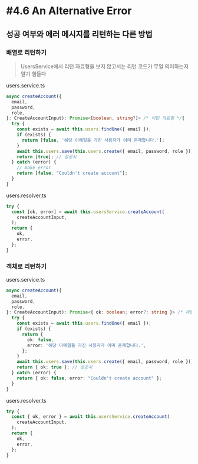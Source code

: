 # #4.6 An Alternative Error

## 성공 여부와 에러 메시지를 리턴하는 다른 방법

### 배열로 리턴하기

> UsersService에서 리턴 자료형을 보지 않고서는 리턴 코드가 무얼 의미하는지 알기 힘들다

users.service.ts

```ts
async createAccount({
  email,
  password,
  role,
}: CreateAccountInput): Promise<[boolean, string?]> /* 리턴 자료형 */{
  try {
    const exists = await this.users.findOne({ email });
    if (exists) {
      return [false, '해당 이메일을 가진 사용자가 이미 존재합니다.'];
    }
    await this.users.save(this.users.create({ email, password, role })); // return nothing
    return [true]; // 성공시
  } catch (error) {
    // make error
    return [false, "Couldn't create account"];
  }
}
```

users.resolver.ts

```ts
try {
  const [ok, error] = await this.usersService.createAccount(
    createAccountInput,
  );
  return {
    ok,
    error,
  };
}
```

### 객체로 리턴하기

users.service.ts

```ts
async createAccount({
  email,
  password,
  role,
}: CreateAccountInput): Promise<{ ok: boolean; error?: string }> /* 리턴 자료형 */{
  try {
    const exists = await this.users.findOne({ email });
    if (exists) {
      return {
        ok: false,
        error: '해당 이메일을 가진 사용자가 이미 존재합니다.',
      };
    }
    await this.users.save(this.users.create({ email, password, role }));
    return { ok: true }; // 성공시
  } catch (error) {
    return { ok: false, error: "Couldn't create account" };
  }
}
```

users.resolver.ts

```ts
try {
  const { ok, error } = await this.usersService.createAccount(
    createAccountInput,
  );
  return {
    ok,
    error,
  };
}
```

